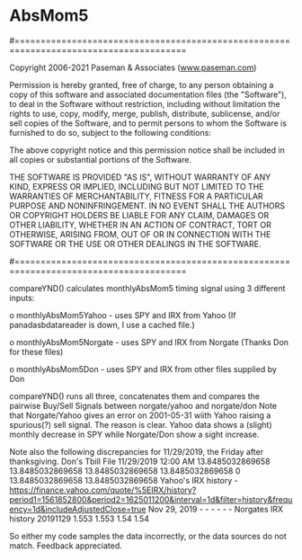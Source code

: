 # AbsMom5
#=======================================================================================

Copyright 2006-2021 Paseman & Associates (www.paseman.com)

Permission is hereby granted, free of charge, to any person obtaining a copy of this software and associated documentation files (the "Software"),
to deal in the Software without restriction, including without limitation the rights to use, copy, modify, merge, publish, distribute, sublicense,
and/or sell copies of the Software, and to permit persons to whom the Software is furnished to do so, subject to the following conditions:

The above copyright notice and this permission notice shall be included in all copies or substantial portions of the Software.

THE SOFTWARE IS PROVIDED "AS IS", WITHOUT WARRANTY OF ANY KIND, EXPRESS OR IMPLIED, INCLUDING BUT NOT LIMITED TO THE WARRANTIES OF MERCHANTABILITY,
FITNESS FOR A PARTICULAR PURPOSE AND NONINFRINGEMENT. IN NO EVENT SHALL THE AUTHORS OR COPYRIGHT HOLDERS BE LIABLE FOR ANY CLAIM, DAMAGES
OR OTHER LIABILITY, WHETHER IN AN ACTION OF CONTRACT, TORT OR OTHERWISE, ARISING FROM, OUT OF OR IN CONNECTION WITH THE SOFTWARE OR THE USE
OR OTHER DEALINGS IN THE SOFTWARE.

#=======================================================================================

compareYND() calculates monthlyAbsMom5 timing signal using 3 different inputs:

o monthlyAbsMom5Yahoo   - uses SPY and IRX from Yahoo (If panadasbdatareader is down, I use a cached file.)

o monthlyAbsMom5Norgate - uses SPY and IRX from Norgate (Thanks Don for these files)

o monthlyAbsMom5Don     - uses SPY and IRX from other files supplied by Don

compareYND() runs all three, concatenates them and compares the pairwise Buy/Sell Signals  between norgate/yahoo and norgate/don
Note that Norgate/Yahoo gives an error on 2001-05-31 wiith Yahoo raising a spurious(?) sell signal.
The reason is clear.  Yahoo data shows a (slight) monthly decrease in SPY while Norgate/Don show a sight increase.

Note also the following discrepancies for 11/29/2019, the Friday after thanksgiving.
Don's Tbill File
11/29/2019 12:00 AM	13.8485032869658	13.8485032869658	13.8485032869658	13.8485032869658	0	13.8485032869658	13.8485032869658
Yahoo's IRX history - https://finance.yahoo.com/quote/%5EIRX/history?period1=1561852800&period2=1625011200&interval=1d&filter=history&frequency=1d&includeAdjustedClose=true
Nov 29, 2019	-	-	-	-	-	-
Norgates IRX history
20191129	1.553	1.553	1.54	1.54

So either my code samples the data incorrectly, or the data sources do not match.
Feedback appreciated.
